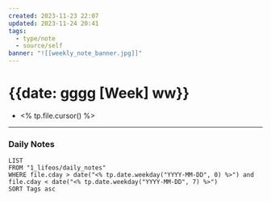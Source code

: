 ```yaml
---
created: 2023-11-23 22:07
updated: 2023-11-24 20:41
tags:
  - type/note
  - source/self
banner: "![[weekly_note_banner.jpg]]"
---
```

# {{date: gggg [Week] ww}}

- <% tp.file.cursor() %>

---

### Daily Notes
```dataview
LIST
FROM "1_lifeos/daily_notes" 
WHERE file.cday > date("<% tp.date.weekday("YYYY-MM-DD", 0) %>") and file.cday < date("<% tp.date.weekday("YYYY-MM-DD", 7) %>")
SORT Tags asc
```
